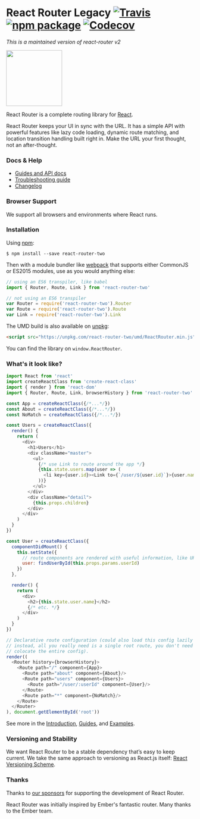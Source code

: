 # React Router Legacy [![Travis][build-badge]][build] [![npm package][npm-badge]][npm] [![Codecov][codecov-badge]][codecov]

*This is a maintained version of react-router v2*

<img src="/logo/vertical@2x.png" height="150"/>

React Router is a complete routing library for [React](https://facebook.github.io/react).

React Router keeps your UI in sync with the URL. It has a simple API with powerful features like lazy code loading, dynamic route matching, and location transition handling built right in. Make the URL your first thought, not an after-thought.

### Docs & Help

- [Guides and API docs](/docs)
- [Troubleshooting guide](https://github.com/maman/react-router-legacy/blob/master/docs/Troubleshooting.md)
- [Changelog](/CHANGES.md)

### Browser Support

We support all browsers and environments where React runs.

### Installation

Using [npm](https://www.npmjs.com/):

    $ npm install --save react-router-two

Then with a module bundler like [webpack](https://webpack.github.io/) that supports either CommonJS or ES2015 modules, use as you would anything else:

```js
// using an ES6 transpiler, like babel
import { Router, Route, Link } from 'react-router-two'

// not using an ES6 transpiler
var Router = require('react-router-two').Router
var Route = require('react-router-two').Route
var Link = require('react-router-two').Link
```

The UMD build is also available on [unpkg](https://unpkg.com):

```html
<script src="https://unpkg.com/react-router-two/umd/ReactRouter.min.js"></script>
```

You can find the library on `window.ReactRouter`.

### What's it look like?

```js
import React from 'react'
import createReactClass from 'create-react-class'
import { render } from 'react-dom'
import { Router, Route, Link, browserHistory } from 'react-router-two'

const App = createReactClass({/*...*/})
const About = createReactClass({/*...*/})
const NoMatch = createReactClass({/*...*/})

const Users = createReactClass({
  render() {
    return (
      <div>
        <h1>Users</h1>
        <div className="master">
          <ul>
            {/* use Link to route around the app */}
            {this.state.users.map(user => (
              <li key={user.id}><Link to={`/user/${user.id}`}>{user.name}</Link></li>
            ))}
          </ul>
        </div>
        <div className="detail">
          {this.props.children}
        </div>
      </div>
    )
  }
})

const User = createReactClass({
  componentDidMount() {
    this.setState({
      // route components are rendered with useful information, like URL params
      user: findUserById(this.props.params.userId)
    })
  },

  render() {
    return (
      <div>
        <h2>{this.state.user.name}</h2>
        {/* etc. */}
      </div>
    )
  }
})

// Declarative route configuration (could also load this config lazily
// instead, all you really need is a single root route, you don't need to
// colocate the entire config).
render((
  <Router history={browserHistory}>
    <Route path="/" component={App}>
      <Route path="about" component={About}/>
      <Route path="users" component={Users}>
        <Route path="/user/:userId" component={User}/>
      </Route>
      <Route path="*" component={NoMatch}/>
    </Route>
  </Router>
), document.getElementById('root'))
```

See more in the [Introduction](/docs/Introduction.md), [Guides](/docs/guides/README.md), and [Examples](/examples).

### Versioning and Stability

We want React Router to be a stable dependency that’s easy to keep current. We take the same approach to versioning as React.js itself: [React Versioning Scheme](https://facebook.github.io/react/blog/2016/02/19/new-versioning-scheme.html).

### Thanks

Thanks to [our sponsors](/SPONSORS.md) for supporting the development of
React Router.

React Router was initially inspired by Ember's fantastic router. Many thanks to the Ember team.

[build-badge]: https://img.shields.io/travis/maman/react-router-legacy/master.svg?style=flat-square
[build]: https://travis-ci.org/maman/react-router-legacy

[npm-badge]: https://img.shields.io/npm/v/react-router-two.svg?style=flat-square
[npm]: https://www.npmjs.org/package/react-router-two

[codecov-badge]: https://img.shields.io/codecov/c/github/maman/react-router-legacy/master.svg?style=flat-square
[codecov]: https://codecov.io/gh/maman/react-router-legacy
